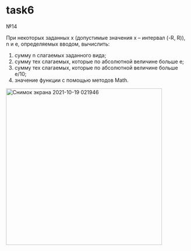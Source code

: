 # task6
№14

При некоторых заданных x (допустимые значения x – интервал (-R, R)), n и e, определяемых 
вводом, вычислить:
1) сумму n слагаемых заданного вида;
2) сумму тех слагаемых, которые по абсолютной величине больше e;
3) сумму тех слагаемых, которые по абсолютной величине больше e/10;
4) значение функции с помощью методов Math.



<img width="428" alt="Снимок экрана 2021-10-19 021946" src="https://user-images.githubusercontent.com/90614997/137819204-83a5da65-6e18-49ea-8af3-95b9622188bd.png">
